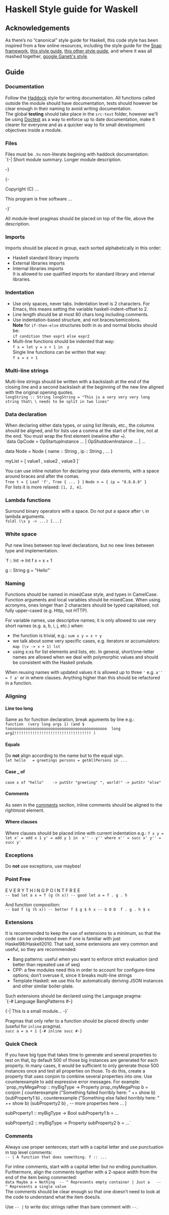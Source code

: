 # Haskell Style guide for Waskell

## Acknowledgements

As there’s no “canonical” style guide for Haskell, this code style has been
inspired from a few online resources, including the style guide for the
[Snap framework](http://snapframework.com/docs/style-guide"),
[this style guide](https://github.com/tibbe/haskell-style-guide/blob/master/haskell-style.md),
[this other style guide](http://www.cs.caltech.edu/courses/cs11/material/haskell/misc/haskell_style_guide.html),
and where it was all mashed together, [google Ganeti's style](http://www.cs.caltech.edu/courses/cs11/material/haskell/misc/haskell_style_guide.html).  

## Guide

### Documentation
Follow the [Haddock](https://www.haskell.org/haddock/) style for writing 
documentation. All functions called outside the module should have
documentation, tests should however be clear enough in their naming to avoid
writing documentation.  
The global **testing** should take place in the `src-test` folder, however 
we'll be using [Doctest](https://github.com/sol/doctest#readme) as a way to
enforce up to date documentation, make it clearer for everyone and as a quicker
way to fix small development objectives inside a module.  

### Files
Files must be `.hs` non-literate begining with haddock documentation:  
`{-| Short module summary.
Longer module description.

-}

{-

Copyright (C) ...

This program is free software ...

-}`  

All module-level pragmas should be placed on top of the file, above the
description.  

### Imports
Imports should be placed in group, each sorted alphabetically in this order:  
* Haskell standard library imports
* External libraries imports
* Internal libraries imports  
It is allowed to use qualified imports for standard library and internal
libraries.

### Indentation
* Use only spaces, never tabs. Indentation level is 2 characters. For Emacs, this
means setting the variable haskell-indent-offset to 2.
* Line length should be at most 80 chars long including comments.
* Use indentation-based structure, and not braces/semicolons.  
**Note** for `if-then-else` structures both in `do` and normal blocks should 
be:  
`if condition
  then expr1
  else expr2`  
* Multi-line functions should be indented that way:  
`f x =
  let y = x + 1
  in  y`  
Single line functions can be written that way:  
`f x = x + 1`  

### Multi-line strings
Multi-line strings should be written with a backslash at the end of the closing
line and a second backslash at the beginning of the new line aligned with the
original opening quotes.  
`longString :: String
longString = "This is a very very very long string that\
             \ needs to be split in two lines"`  

### Data declaration
When declaring either data types, or using list literals, etc., the columns
should be aligned, and for lists use a comma at the start of the line, not at
the end. You must wrap the first element (newline after `=`).  
`data OpCode =
      OpStartupInstance ...
    | OpShutdownInstance ...
    | ...

data Node =
  Node { name :: String
       , ip   :: String
       , ...
       }

myList = 
  [ value1
  , value2
  , value3
  ]`  

You can use inline notation for declaring your data elements, with a space
around braces and after the comas.  
`Tree t = { Leaf 'f', Tree { ... } }` 
`Node n = { ip = "8.8.8.8" }`  
For lists it is more relaxed: `[1, 2, 4]`.  

### Lambda functions
Surround binary operators with a space. Do not put a space after `\` in lambda
arguments.  
`foldl (\x y -> ...) [...]`  

### White space
Put new lines between top level declarations, but no new lines between type and 
implementation. 

`f :: Int 
   -> Int
f x = x + 1

g :: String
g = "Hello"`  

### Naming
Functions should be named in mixedCase style, and types in CamelCase. Function
arguments and local variables should be mixedCase. When using acronyms, ones
longer than 2 characters should be typed capitalised, not fully upper-cased
(e.g. Http, not HTTP).  

For variable names, use descriptive names; it is only allowed to use very short
names (e.g. a, b, i, j, etc.) when:  
* the function is trivial, e.g.: `sum x y = x + y`
* we talk about some very specific cases, e.g. iterators or accumulators:
`map (\v -> v + 1) lst`
* using x:xs for list elements and lists, etc.
In general, short/one-letter names are allowed when we deal with polymorphic
values and should be consistent with the Haskell prelude.  

When reusing names with updated values it is allowed up to three `'` e.g.
`a'' = f a'` or in where clauses. Anything higher than this should be
refactored in a function. 

### Aligning

#### Line too long
Same as for function declaration, break aguments by line e.g.:  
`function 
  (very long args 1)
  (and $
    toooooooooooooooooooooooooooooooooooooooooooo 
    long arg2!!!!!!!!!!!!!!!!!!!!!!!!!!!!!!!!!!
  )`  

#### Equals
Do **not** align according to the name but to the equal sign.  
`let hello   = greetings
     persons = getAllPersons
in ...`

#### Case _ of
`case x of
  "hello"    -> putStr "greeting"
  ", world!" -> putStr "else"`  

#### Comments
As seen in the [comments](#comments) section, inline comments should be aligned
to the rightmost element.

#### Where clauses
Where clauses should be placed inline with current indentation e.g.:
`f x y =
  let x' = add x 1
      y' = add y 1
  in  x'' - y''
  where
    x'' = succ x'
    y'' = succ y'`  

### Exceptions
Do **not** use exceptions, use maybes!

### Point Free
E V E R Y T H I N G   P O I N T   F R E E  
`-- bad
let a x = f (g (h x))
-- good
let a = f . g . h`  

And function composition:  
`-- bad
f (g (h x))
-- better
f $ g $ h x
-- G O D 
f . g . h $ x`

### Extensions
It is recommended to keep the use of extensions to a minimum, so that the code
can be understood even if one is familiar with just Haskel98/Haskell2010. That
said, some extensions are very common and useful, so they are recommended:  
* Bang patterns: useful when you want to enforce strict evaluation 
(and better than repeated use of seq)
* CPP: a few modules need this in order to account for configure-time options;
don’t overuse it, since it breaks multi-line strings
* Template Haskell: we use this for automatically deriving JSON instances and
other similar boiler-plate.  

Such extensions should be declared using the Language pragma:  
`{-# Language BangPatterns #-}

{-| This is a small module... -}`  

Pragmas that only refer to a function should be placed directly under
(useful for `inline` pragma).  
`succ a = a + 1
{-# inline succ #-}`  

### Quick Check
If you have big type that takes time to generate and several properties to test
on that, by default 500 of those big instances are generated for each property.
In many cases, it would be sufficient to only generate those 500 instances once
and test all properties on those. To do this, create a property that uses
conjoin to combine several properties into one. Use counterexample to add
expressive error messages. For example:  
`prop_myMegaProp :: myBigType -> Property
prop_myMegaProp b =
  conjoin
      [ counterexample
          ("Something failed horribly here: " ++ show b) (subProperty1 b)
      , counterexample
          ("Something else failed horribly here: " ++ show b)
          (subProperty2 b)
      , -- more properties here ...
      ]

subProperty1 :: myBigType -> Bool
subProperty1 b = ...

subProperty2 :: myBigType -> Property
subProperty2 b = ...`  

### Comments
Always use proper sentences; start with a capital letter and use punctuation in
top level comments:  
`-- | A function that does something.
f :: ...`  

For inline comments, start with a capital letter but no ending punctuation.
Furthermore, align the comments together with a 2-space width from the end of 
the item being commented:  
`data Maybe a = Nothing  -- ^ Represents empty container
             | Just a   -- ^ Represents a single value`  
The comments should be clear enough so that one doesn’t need to look at the 
code to understand what the item does/is.  

Use `-- |` to write doc strings rather than bare comment with `--`.
